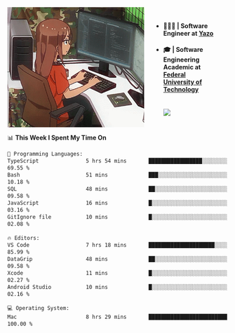 
<body >
  <div style="display: flex; width: auto; margin-right: 30px ">
    <img align="right" width="312" height="274" style="padding-right:20px; " src="assets/umiko.gif" alt="Computer man" />
    <ul style="flex: 1;">
      <li><h4>🧑🏽‍💻 | Software Engineer at <a href="https://www.yazo.com.br/">Yazo</a></h4></li>
      <li><h4>🎓 | Software Engineering Academic at <a href="http://www.utfpr.edu.br/">Federal University of Technology</a></h4></li>
      <br/>
      <a href="https://skillicons.dev">
        <img src="https://skillicons.dev/icons?i=ts,react,nodejs,go,swift,js,adonis,postgres,c,heroku,gradle,firebase,flutter,docker,aws,java,redis,kubernetes&theme=light&&perline=6 " />
      </a>
    </ul>  
    <br/>
  </div>
</body>


<!--START_SECTION:waka-->
📊 **This Week I Spent My Time On** 

```text
💬 Programming Languages: 
TypeScript               5 hrs 54 mins       █████████████████░░░░░░░░   69.55 % 
Bash                     51 mins             ███░░░░░░░░░░░░░░░░░░░░░░   10.18 % 
SQL                      48 mins             ██░░░░░░░░░░░░░░░░░░░░░░░   09.58 % 
JavaScript               16 mins             █░░░░░░░░░░░░░░░░░░░░░░░░   03.16 % 
GitIgnore file           10 mins             █░░░░░░░░░░░░░░░░░░░░░░░░   02.08 % 

🔥 Editors: 
VS Code                  7 hrs 18 mins       █████████████████████░░░░   85.99 % 
DataGrip                 48 mins             ██░░░░░░░░░░░░░░░░░░░░░░░   09.58 % 
Xcode                    11 mins             █░░░░░░░░░░░░░░░░░░░░░░░░   02.27 % 
Android Studio           10 mins             █░░░░░░░░░░░░░░░░░░░░░░░░   02.16 % 

💻 Operating System: 
Mac                      8 hrs 29 mins       █████████████████████████   100.00 % 
```


<!--END_SECTION:waka-->

<!--
**danielr0d/danielr0d** is a ✨ _special_ ✨ repository because its `README.md` (this file) appears on your GitHub profile.

Here are some ideas to get you started:

- 🔭 I’m currently working on ...
- 🌱 I’m currently learning ...
- 👯 I’m looking to collaborate on ...
- 🤔 I’m looking for help with ...
- 💬 Ask me about ...
- 📫 How to reach me: ...
- 😄 Pronouns: ...
- ⚡ Fun fact: ...
-->
